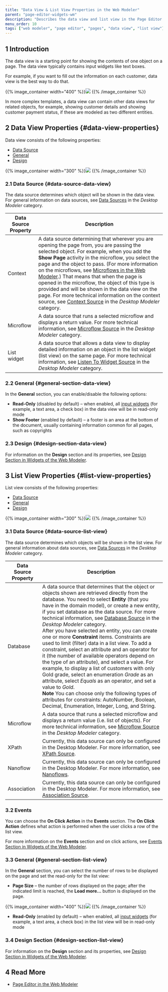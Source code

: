 ```yaml
---
title: "Data View & List View Properties in the Web Modeler"
parent: "page-editor-widgets-wm"
description: "Describes the data view and list view in the Page Editor of the Mendix Web Modeler."
menu_order: 10
tags: ["web modeler", "page editor", "pages", "data view", "list view"]
---
```


## 1 Introduction 

The data view is a starting point for showing the contents of one object on a page.  The data view typically contains input widgets like text boxes. 

For example, if you want to fill out the information on each customer, data view is the best way to do that.

{{% image_container width="400" %}}![](attachments/page-editor-data-view-list-view-wm/wm-data-view-example.png)
{{% /image_container %}}

In more complex templates, a data view can contain other data views for related objects, for example, showing customer details and showing customer payment status, if these are modeled as two different entities. 

## 2 Data View Properties {#data-view-properties}

Data view consists of the following properties:

* [Data Source](#data-source-data-view)
* [General](#general-section-data-view)
* [Design](#design-section-data-view)

{{% image_container width="300" %}}![](attachments/page-editor-data-view-list-view-wm/wm-data-view-properties.png)
{{% /image_container %}}

### 2.1 Data Source {#data-source-data-view} 

The data source determines which object will be shown in the data view. For general information on data sources, see [Data Sources](../data-sources) in the *Desktop Modeler* category. 

| Data Source Property | Description                                                  |
| -------------------- | ------------------------------------------------------------ |
| Context              | A data source determining that wherever you are opening the page from, you are passing the selected object. For example, when you add the **Show Page** activity in the microflow, you select the page and the object to pass. (For more information on the microflows, see [Microflows in the Web Modeler](microflows-wm).) That means that when the page is opened in the microflow, the object of this type is provided and will be shown in the data view on the page. For more technical information on the context source, see [Context Source](../refguide/entity-path-source) in the *Desktop Modeler* category. |
| Microflow            | A data source that runs a selected microflow and displays a return value. For more technical information, see [Microflow Source](../refguide/microflow-source) in the *Desktop Modeler* category. |
| List widget          | A data source that allows a data view to display detailed information on an object in the list widget (list view) on the same page. For more technical information, see [Listen To Widget Source](../refguide/microflow-source) in the *Desktop Modeler* category. |

### 2.2 General {#general-section-data-view}

In the **General** section, you can enable/disable the  following options:

* **Read-Only** (disabled by default) – when enabled, all [input widgets](page-editor-widgets-input-elements-wm) (for example, a text area, a check box) in the data view will be in read-only mode
* **Show Footer** (enabled by default) – a footer is an area at the bottom of the document, usually containing information common for all pages, such as copyrights  

### 2.3 Design {#design-section-data-view}

For information on the **Design** section and its properties, see [Design Section in Widgets of the Web Modeler](page-editor-widgets-design-section-wm).

## 3 List View Properties {#list-view-properties}

List view consists of the following properties:

* [Data Source](#data-source-list-view)
* [General](#general-section-list-view)
* [Design](#design-section-list-view)

{{% image_container width="300" %}}![](attachments/page-editor-data-view-list-view-wm/wm-list-view-properties.png)
{{% /image_container %}}

### 3.1 Data Source {#data-source-list-view}

The data source determines which objects will be shown in the list view. For general information about data sources, see [Data Sources](../data-sources) in the *Desktop Modeler* category. 

| Data Source Property | Description                                                  |
| -------------------- | ------------------------------------------------------------ |
| Database             | A data source that determines that the object or objects shown are retrieved directly from the database. You need to select **Entity** (that you have in the domain model), or create a new entity, if you set database as the data source. For more technical information, see [Database Source](../refguide/database-source) in the *Desktop Modeler* category.<br />After you have selected an entity, you can create one or more **Constraint** items. Constraints are used to limit (filter) data in a list view. To add a constraint, select an attribute and an operator for it (the number of available operators depend on the type of an attribute), and select a value. For example, to display a list of customers with only Gold grade, select an enumeration *Grade* as an attribute, select *Equals* as an operator, and set a value to *Gold*. <br />**Note** You can choose only the following types of attributes for constraints: AutoNumber, Boolean, Decimal, Enumeration, Integer, Long, and String. |
| Microflow            | A data source that runs a selected microflow and displays a return value (i.e. list of objects). For more technical information, see [Microflow Source](../refguide/microflow-source) in the *Desktop Modeler* category. |
| XPath                | Currently, this data source can only be configured in the Desktop Modeler. For more information, see [XPath Source](../refguide/xpath-source). |
| Nanoflow             | Currently, this data source can only be configured in the Desktop Modeler. For more information, see [Nanoflows](../refguide/nanoflows). |
| Association          | Currently, this data source can only be configured in the Desktop Modeler. For more information, see [Association Source](../refguide/association-source). |

### 3.2 Events

 You can choose the **On Click Action** in the **Events** section. The **On Click Action** defines what action is performed when the user clicks a row of the list view. 

For more information on the **Events** section and on click actions, see [Events Section in Widgets of the Web Modeler](page-editor-widgets-events-section-wm). 

### 3.3 General {#general-section-list-view}

In the **General** section, you can select the number of rows to be displayed on the page and set the read-only for the list view:

* **Page Size** – the number of rows displayed on the page; after the indicated limit is reached, the **Load more...** button is displayed on the page.

{{% image_container width="400" %}}![](attachments/page-editor-data-view-list-view-wm/wm-load-more-list-view.png)
{{% /image_container %}}

* **Read-Only** (enabled by default) – when enabled, all [input widgets](page-editor-widgets-input-elements-wm) (for example, a text area, a check box) in the list view will be in read-only mode

### 3.4 Design Section {#design-section-list-view}

For information on the **Design** section and its properties, see [Design Section in Widgets of the Web Modeler](page-editor-widgets-design-section-wm).

## 4 Read More

* [Page Editor in the Web Modeler](page-editor-wm)
